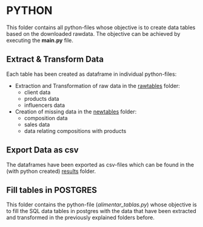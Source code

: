 # PYTHON
This folder contains all python-files whose objective is to create data tables based on the downloaded rawdata. The objective can be achieved by executing the **main.py** file.
 
## Extract & Transform Data
Each table has been created as dataframe in individual python-files:
- Extraction and Transformation of raw data in the [rawtables](https://github.com/frkroe/DataProject1/tree/main/python/rawtables) folder:
    - client data
    - products data
    - influencers data
- Creation of missing data in the [newtables](https://github.com/frkroe/DataProject1/tree/main/python/newtables) folder:
    - composition data
    - sales data
    - data relating compositions with products

## Export Data as csv
The dataframes have been exported as csv-files which can be found in the (with python created) [results](https://github.com/frkroe/DataProject1/tree/main/python/results) folder.

## Fill tables in POSTGRES
This folder contains the python-file (*alimentar_tablas.py*) whose objective is to fill the SQL data tables in postgres with the data that have been extracted and transformed in the previously explained folders before.